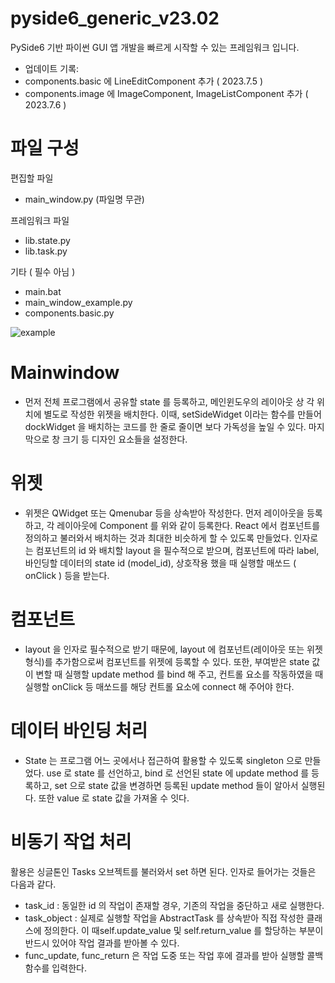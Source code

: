 # pyside6_generic_v23.02
PySide6 기반 파이썬 GUI 앱 개발을 빠르게 시작할 수 있는 프레임워크 입니다.
- 업데이트 기록: 
 - components.basic 에 LineEditComponent 추가 ( 2023.7.5 )
 - components.image 에 ImageComponent, ImageListComponent 추가 ( 2023.7.6 )

# 파일 구성
편집할 파일
 - main_window.py (파일명 무관)

프레임워크 파일
 - lib.state.py
 - lib.task.py

기타 ( 필수 아님 )
 - main.bat
 - main_window_example.py
 - components.basic.py

![example](https://github.com/active0831/pyside6_generic_v23.01/assets/91447903/3e7ba597-0182-411f-b351-7d442a9397af)


# Mainwindow
 - 먼저 전체 프로그램에서 공유할 state 를 등록하고, 메인윈도우의 레이아웃 상 각 위치에 별도로 작성한 위젯을 배치한다. 이때, setSideWidget 이라는 함수를 만들어 dockWidget 을 배치하는 코드를 한 줄로 줄이면 보다 가독성을 높일 수 있다. 마지막으로 창 크기 등 디자인 요소들을 설정한다.

# 위젯
- 위젯은 QWidget 또는 Qmenubar 등을 상속받아 작성한다. 먼저 레이아웃을 등록하고, 각 레이아웃에 Component 를 위와 같이 등록한다. React 에서 컴포넌트를 정의하고 불러와서 배치하는 것과 최대한 비슷하게 할 수 있도록 만들었다.
인자로는 컴포넌트의 id 와 배치할 layout 을 필수적으로 받으며, 컴포넌트에 따라 label, 바인딩할 데이터의 state id (model_id), 상호작용 했을 때 실행할 매쏘드 ( onClick ) 등을 받는다.

# 컴포넌트
- layout 을 인자로 필수적으로 받기 때문에, layout 에 컴포넌트(레이아웃 또는 위젯 형식)를 추가함으로써 컴포넌트를 위젯에 등록할 수 있다.
또한, 부여받은 state 값이 변할 때 실행할 update method 를 bind 해 주고, 컨트롤 요소를 작동하였을 때 실행할 onClick 등 매쏘드를 해당 컨트롤 요소에 connect 해 주어야 한다.

# 데이터 바인딩 처리
- State 는 프로그램 어느 곳에서나 접근하여 활용할 수 있도록 singleton 으로 만들었다. use 로 state 를 선언하고, bind 로 선언된 state 에 update method 를 등록하고, set 으로 state 값을 변경하면 등록된 update method 들이 알아서 실행된다. 또한 value 로 state 값을 가져올 수 잇다.

# 비동기 작업 처리
활용은 싱글톤인 Tasks 오브젝트를 불러와서 set 하면 된다. 인자로 들어가는 것들은 다음과 같다.
- task_id : 동일한 id 의 작업이 존재할 경우, 기존의 작업을 중단하고 새로 실행한다.
- task_object : 실제로 실행할 작업을 AbstractTask 를 상속받아 직접 작성한 클래스에 정의한다. 이 때self.update_value 및 self.return_value 를 할당하는 부분이 반드시 있어야 작업 결과를 받아볼 수 있다.
- func_update, func_return 은 작업 도중 또는 작업 후에 결과를 받아 실행할 콜백 함수를 입력한다.



